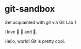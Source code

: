 # git-sandbox
Get acquainted with git via Git Lab 1

I love :beer: :pizza: and :dancer:.

Hello, world!
Git is pretty cool.
